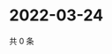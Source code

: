 # 2022-03-24

共 0 条

<!-- BEGIN WEIBO -->
<!-- 最后更新时间 Thu Mar 24 2022 03:00:54 GMT+0800 (China Standard Time) -->

<!-- END WEIBO -->
